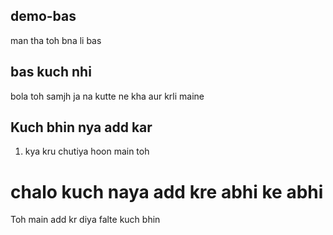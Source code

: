 ## demo-bas
man tha toh bna li bas

## bas kuch nhi 

bola toh samjh ja na kutte ne kha aur krli maine

## Kuch bhin nya add kar
 1. kya kru chutiya hoon main toh

 # chalo kuch naya add kre abhi ke abhi
 Toh main add kr diya falte kuch bhin